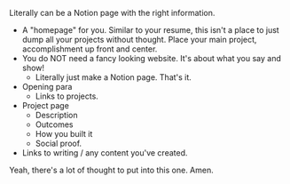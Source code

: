 Literally can be a Notion page with the right information.

- A "homepage" for you. Similar to your resume, this isn't a place to just dump all your projects without thought. Place your main project, accomplishment up front and center.
- You do NOT need a fancy looking website. It's about what you say and show!
	- Literally just make a Notion page. That's it.
- Opening para
	- Links to projects.
- Project page
	- Description
	- Outcomes
	- How you built it
	- Social proof.
- Links to writing / any content you've created.

Yeah, there's a lot of thought to put into this one. Amen.